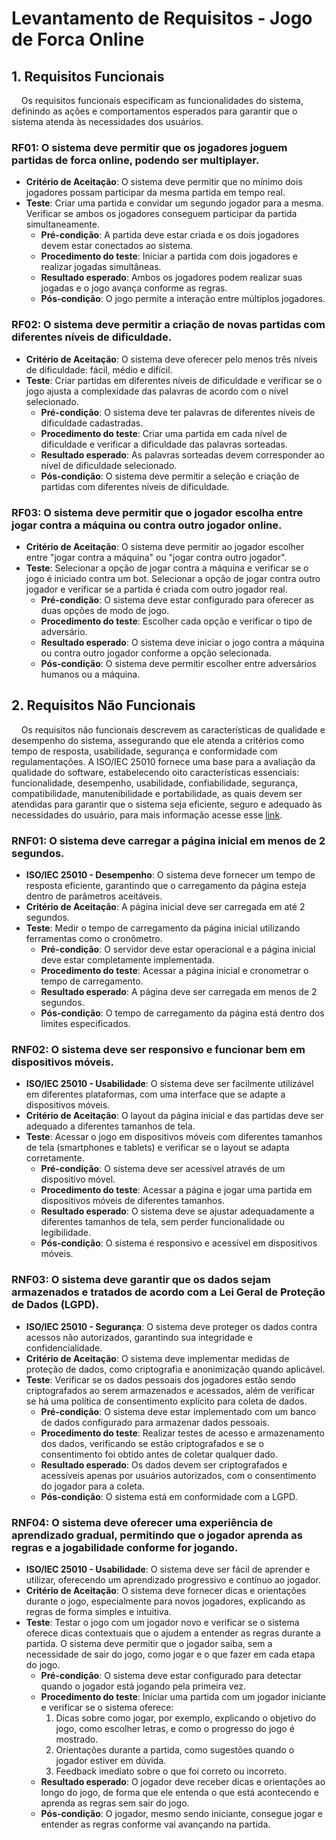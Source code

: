 # Levantamento de Requisitos - Jogo de Forca Online

## 1. Requisitos Funcionais

&nbsp;&nbsp;&nbsp;&nbsp;Os requisitos funcionais especificam as funcionalidades do sistema, definindo as ações e comportamentos esperados para garantir que o sistema atenda às necessidades dos usuários.

### **RF01**: O sistema deve permitir que os jogadores joguem partidas de forca online, podendo ser multiplayer.
- **Critério de Aceitação**: O sistema deve permitir que no mínimo dois jogadores possam participar da mesma partida em tempo real.
- **Teste**: Criar uma partida e convidar um segundo jogador para a mesma. Verificar se ambos os jogadores conseguem participar da partida simultaneamente.
  - **Pré-condição**: A partida deve estar criada e os dois jogadores devem estar conectados ao sistema.
  - **Procedimento do teste**: Iniciar a partida com dois jogadores e realizar jogadas simultâneas.
  - **Resultado esperado**: Ambos os jogadores podem realizar suas jogadas e o jogo avança conforme as regras.
  - **Pós-condição**: O jogo permite a interação entre múltiplos jogadores.

### **RF02**: O sistema deve permitir a criação de novas partidas com diferentes níveis de dificuldade.
- **Critério de Aceitação**: O sistema deve oferecer pelo menos três níveis de dificuldade: fácil, médio e difícil.
- **Teste**: Criar partidas em diferentes níveis de dificuldade e verificar se o jogo ajusta a complexidade das palavras de acordo com o nível selecionado.
  - **Pré-condição**: O sistema deve ter palavras de diferentes níveis de dificuldade cadastradas.
  - **Procedimento do teste**: Criar uma partida em cada nível de dificuldade e verificar a dificuldade das palavras sorteadas.
  - **Resultado esperado**: As palavras sorteadas devem corresponder ao nível de dificuldade selecionado.
  - **Pós-condição**: O sistema deve permitir a seleção e criação de partidas com diferentes níveis de dificuldade.

### **RF03**: O sistema deve permitir que o jogador escolha entre jogar contra a máquina ou contra outro jogador online.
- **Critério de Aceitação**: O sistema deve permitir ao jogador escolher entre "jogar contra a máquina" ou "jogar contra outro jogador".
- **Teste**: Selecionar a opção de jogar contra a máquina e verificar se o jogo é iniciado contra um bot. Selecionar a opção de jogar contra outro jogador e verificar se a partida é criada com outro jogador real.
  - **Pré-condição**: O sistema deve estar configurado para oferecer as duas opções de modo de jogo.
  - **Procedimento do teste**: Escolher cada opção e verificar o tipo de adversário.
  - **Resultado esperado**: O sistema deve iniciar o jogo contra a máquina ou contra outro jogador conforme a opção selecionada.
  - **Pós-condição**: O sistema deve permitir escolher entre adversários humanos ou a máquina.

## 2. Requisitos Não Funcionais

&nbsp;&nbsp;&nbsp;&nbsp;Os requisitos não funcionais descrevem as características de qualidade e desempenho do sistema, assegurando que ele atenda a critérios como tempo de resposta, usabilidade, segurança e conformidade com regulamentações. A ISO/IEC 25010 fornece uma base para a avaliação da qualidade do software, estabelecendo oito características essenciais: funcionalidade, desempenho, usabilidade, confiabilidade, segurança, compatibilidade, manutenibilidade e portabilidade, as quais devem ser atendidas para garantir que o sistema seja eficiente, seguro e adequado às necessidades do usuário, para mais informação acesse esse [link](https://blog.onedaytesting.com.br/iso-iec-25010/).


### **RNF01**: O sistema deve carregar a página inicial em menos de 2 segundos.
- **ISO/IEC 25010 - Desempenho**: O sistema deve fornecer um tempo de resposta eficiente, garantindo que o carregamento da página esteja dentro de parâmetros aceitáveis.
- **Critério de Aceitação**: A página inicial deve ser carregada em até 2 segundos.
- **Teste**: Medir o tempo de carregamento da página inicial utilizando ferramentas como o cronômetro.
  - **Pré-condição**: O servidor deve estar operacional e a página inicial deve estar completamente implementada.
  - **Procedimento do teste**: Acessar a página inicial e cronometrar o tempo de carregamento.
  - **Resultado esperado**: A página deve ser carregada em menos de 2 segundos.
  - **Pós-condição**: O tempo de carregamento da página está dentro dos limites especificados.

### **RNF02**: O sistema deve ser responsivo e funcionar bem em dispositivos móveis.
- **ISO/IEC 25010 - Usabilidade**: O sistema deve ser facilmente utilizável em diferentes plataformas, com uma interface que se adapte a dispositivos móveis.
- **Critério de Aceitação**: O layout da página inicial e das partidas deve ser adequado a diferentes tamanhos de tela.
- **Teste**: Acessar o jogo em dispositivos móveis com diferentes tamanhos de tela (smartphones e tablets) e verificar se o layout se adapta corretamente.
  - **Pré-condição**: O sistema deve ser acessível através de um dispositivo móvel.
  - **Procedimento do teste**: Acessar a página e jogar uma partida em dispositivos móveis de diferentes tamanhos.
  - **Resultado esperado**: O sistema deve se ajustar adequadamente a diferentes tamanhos de tela, sem perder funcionalidade ou legibilidade.
  - **Pós-condição**: O sistema é responsivo e acessível em dispositivos móveis.

### **RNF03**: O sistema deve garantir que os dados sejam armazenados e tratados de acordo com a Lei Geral de Proteção de Dados (LGPD).
- **ISO/IEC 25010 - Segurança**: O sistema deve proteger os dados contra acessos não autorizados, garantindo sua integridade e confidencialidade.
- **Critério de Aceitação**: O sistema deve implementar medidas de proteção de dados, como criptografia e anonimização quando aplicável.
- **Teste**: Verificar se os dados pessoais dos jogadores estão sendo criptografados ao serem armazenados e acessados, além de verificar se há uma política de consentimento explícito para coleta de dados.
  - **Pré-condição**: O sistema deve estar implementado com um banco de dados configurado para armazenar dados pessoais.
  - **Procedimento do teste**: Realizar testes de acesso e armazenamento dos dados, verificando se estão criptografados e se o consentimento foi obtido antes de coletar qualquer dado.
  - **Resultado esperado**: Os dados devem ser criptografados e acessíveis apenas por usuários autorizados, com o consentimento do jogador para a coleta.
  - **Pós-condição**: O sistema está em conformidade com a LGPD.

### **RNF04**: O sistema deve oferecer uma experiência de aprendizado gradual, permitindo que o jogador aprenda as regras e a jogabilidade conforme for jogando.

- **ISO/IEC 25010 - Usabilidade**: O sistema deve ser fácil de aprender e utilizar, oferecendo um aprendizado progressivo e contínuo ao jogador.
- **Critério de Aceitação**: O sistema deve fornecer dicas e orientações durante o jogo, especialmente para novos jogadores, explicando as regras de forma simples e intuitiva.
- **Teste**: Testar o jogo com um jogador novo e verificar se o sistema oferece dicas contextuais que o ajudem a entender as regras durante a partida. O sistema deve permitir que o jogador saiba, sem a necessidade de sair do jogo, como jogar e o que fazer em cada etapa do jogo.
  - **Pré-condição**: O sistema deve estar configurado para detectar quando o jogador está jogando pela primeira vez.
  - **Procedimento do teste**: Iniciar uma partida com um jogador iniciante e verificar se o sistema oferece:
    1. Dicas sobre como jogar, por exemplo, explicando o objetivo do jogo, como escolher letras, e como o progresso do jogo é mostrado.
    2. Orientações durante a partida, como sugestões quando o jogador estiver em dúvida.
    3. Feedback imediato sobre o que foi correto ou incorreto.
  - **Resultado esperado**: O jogador deve receber dicas e orientações ao longo do jogo, de forma que ele entenda o que está acontecendo e aprenda as regras sem sair do jogo.
  - **Pós-condição**: O jogador, mesmo sendo iniciante, consegue jogar e entender as regras conforme vai avançando na partida.